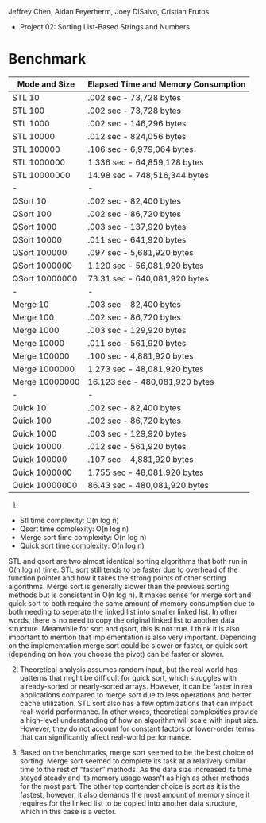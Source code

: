 Jeffrey Chen, Aidan Feyerherm, Joey DiSalvo, Cristian Frutos
- Project 02: Sorting List-Based Strings and Numbers
# Benchmark

| Mode and Size | Elapsed Time and Memory Consumption |
|------------------------------------|---------------------------------------------------------|
| STL 10 | .002 sec - 73,728 bytes | 
| STL 100 | .002 sec - 73,728 bytes | 
| STL 1000 | .002 sec - 146,296 bytes | 
| STL 10000 | .012 sec - 824,056 bytes | 
| STL 100000 | .106 sec - 6,979,064 bytes | 
| STL 1000000 | 1.336 sec - 64,859,128 bytes | 
| STL 10000000 | 14.98 sec - 748,516,344 bytes |
| - | - |
| QSort 10 | .002 sec - 82,400 bytes | 
| QSort 100 | .002 sec - 86,720 bytes | 
| QSort 1000 | .003 sec - 137,920 bytes | 
| QSort 10000 | .011 sec - 641,920 bytes | 
| QSort 100000 | .097 sec - 5,681,920 bytes | 
| QSort 1000000 | 1.120 sec - 56,081,920 bytes | 
| QSort 10000000 | 73.31 sec - 640,081,920 bytes |
| - | - |
| Merge 10 | .003 sec - 82,400 bytes | 
| Merge 100 | .002 sec - 86,720 bytes | 
| Merge 1000 | .003 sec - 129,920 bytes | 
| Merge 10000 | .011 sec - 561,920 bytes | 
| Merge 100000 | .100 sec - 4,881,920 bytes | 
| Merge 1000000 | 1.273 sec - 48,081,920 bytes | 
| Merge 10000000 | 16.123 sec - 480,081,920 bytes |
| - | - |
| Quick 10 | .002 sec - 82,400 bytes | 
| Quick 100 | .002 sec - 86,720 bytes | 
| Quick 1000 | .003 sec - 129,920 bytes | 
| Quick 10000 | .012 sec - 561,920 bytes | 
| Quick 100000 | .107 sec - 4,881,920 bytes | 
| Quick 1000000 | 1.755 sec - 48,081,920 bytes | 
| Quick 10000000 | 86.43 sec - 480,081,920 bytes |

1)
- Stl time complexity: O(n log n)
- Qsort time complexity: O(n log n)
- Merge sort time complexity: O(n log n)
- Quick sort time complexity: O(n log n)

STL and qsort are two almost identical sorting algorithms that both run in O(n log n) time. STL sort still tends to be faster due to overhead of the function pointer and how it takes the strong points of other sorting algorithms. Merge sort is generally slower than the previous sorting methods but is consistent in O(n log n). It makes sense for merge sort and quick sort to both require the same amount of memory consumption due to both needing to seperate the linked list into smaller linked list. In other words, there is no need to copy the original linked list to another data structure. Meanwhile for sort and qsort, this is not true. I think it is also important to mention that implementation is also very important. Depending on the implementation merge sort could be slower or faster, or quick sort (depending on how you choose the pivot) can be faster or slower.   

2) Theoretical analysis assumes random input, but the real world has patterns that might be difficult for quick sort, which struggles with already-sorted or nearly-sorted arrays. However, it can be faster in real applications compared to merge sort due to less operations and better cache utilization. STL sort also has a few optimizations that can impact real-world performance. In other words, theoretical complexities provide a high-level understanding of how an algorithm will scale with input size. However, they do not account for constant factors or lower-order terms that can significantly affect real-world performance.

3) Based on the benchmarks, merge sort seemed to be the best choice of sorting. Merge sort seemed to complete its task at a relatively similar time to the rest of “faster” methods. As the data size increased its time stayed steady and its memory usage wasn't as high as other methods for the most part. The other top contender choice is sort as it is the fastest, however, it also demands the most amount of memory since it requires for the linked list to be copied into another data structure, which in this case is a vector.
